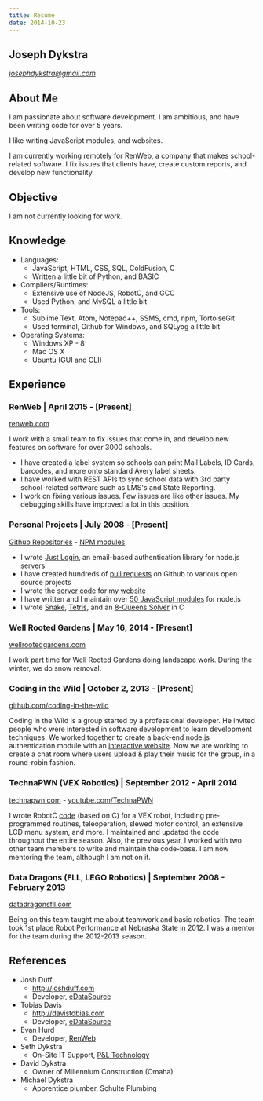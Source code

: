 ```yaml
---
title: Résumé
date: 2014-10-23
---
```


## Joseph Dykstra

[*josephdykstra@gmail.com*](mailto:josephdykstra@gmail.com)

## About Me

I am passionate about software development. I am ambitious, and have been writing code for over 5 years.

I like writing JavaScript modules, and websites.

I am currently working remotely for [RenWeb](http://renweb.com), a company that makes school-related software.  I fix issues that clients have, create custom reports, and develop new functionality.

## Objective

I am not currently looking for work.

## Knowledge

- Languages:
	- JavaScript, HTML, CSS, SQL, ColdFusion, C
	- Written a little bit of Python, and BASIC
- Compilers/Runtimes:
	- Extensive use of NodeJS, RobotC, and GCC
	- Used Python, and MySQL a little bit
- Tools:
	- Sublime Text, Atom, Notepad++, SSMS, cmd, npm, TortoiseGit
	- Used terminal, Github for Windows, and SQLyog a little bit
- Operating Systems:
	- Windows XP - 8
	- Mac OS X
	- Ubuntu (GUI and CLI)

## Experience

### RenWeb | April 2015 - [Present]

[renweb.com](http://renweb.com)

I work with a small team to fix issues that come in, and develop new features on software for over 3000 schools.

- I have created a label system so schools can print Mail Labels, ID Cards, barcodes, and more onto standard Avery label sheets.
- I have worked with REST APIs to sync school data with 3rd party school-related software such as LMS's and State Reporting.
- I work on fixing various issues. Few issues are like other issues. My debugging skills have improved a lot in this position.

### Personal Projects | July 2008 - [Present]

[Github Repositories](https://github.com/ArtskydJ?tab=repositories) - [NPM modules](http://npmjs.org/~artskydj)

- I wrote [Just Login](http://justlogin.xyz/), an email-based authentication library for node.js servers
- I have created hundreds of [pull requests](https://github.com/pulls?utf8=%E2%9C%93&q=is%3Apr+author%3AArtskydJ+) on Github to various open source projects
- I wrote the [server code](https://github.com/ArtskydJ/josephdykstra.com) for my [website](http://josephdykstra.com/)
- I have written and I maintain over [50 JavaScript modules](http://npmjs.org/~artskydj) for node.js
- I wrote [Snake](https://github.com/ArtskydJ/snake), [Tetris](https://github.com/ArtskydJ/tetris), and an [8-Queens Solver](https://github.com/ArtskydJ/eight-queens) in C

### Well Rooted Gardens | May 16, 2014 - [Present]

[wellrootedgardens.com](http://wellrootedgardens.com)

I work part time for Well Rooted Gardens doing landscape work.  During the winter, we do snow removal.

### Coding in the Wild | October 2, 2013 - [Present]

[github.com/coding-in-the-wild](http://github.com/coding-in-the-wild)

Coding in the Wild is a group started by a professional developer.  He invited people who were interested in software development to learn development techniques.  We worked together to create a back-end node.js authentication module with an [interactive website](http://justlogin.xyz/).  Now we are working to create a chat room where users upload & play their music for the group, in a round-robin fashion.

### TechnaPWN (VEX Robotics) | September 2012 - April 2014

[technapwn.com](http://technapwn.com) - [youtube.com/TechnaPWN](http://youtube.com/TechnaPWN)

I wrote RobotC [code](https://github.com/ArtskydJ/technapwn-toss-up) (based on C) for a VEX robot, including pre-programmed routines, teleoperation, slewed motor control, an extensive LCD menu system, and more.  I maintained and updated the code throughout the entire season.  Also, the previous year, I worked with two other team members to write and maintain the code-base.  I am now mentoring the team, although I am not on it.

### Data Dragons (FLL, LEGO Robotics) | September 2008 - February 2013

[datadragonsfll.com](http://datadragonsfll.com)

Being on this team taught me about teamwork and basic robotics.  The team took 1st place Robot Performance at Nebraska State in 2012.  I was a mentor for the team during the 2012-2013 season.

## References

- Josh Duff
	- http://joshduff.com
	- Developer, [eDataSource](http://www.edatasource.com/)
- Tobias Davis
	- http://davistobias.com
	- Developer, [eDataSource](http://www.edatasource.com/)
- Evan Hurd
	- Developer, [RenWeb](http://www.renweb.com/)
- Seth Dykstra
	- On-Site IT Support, [P&L Technology](http://www.pltechnology.com/)
- David Dykstra
	- Owner of Millennium Construction (Omaha)
- Michael Dykstra
	- Apprentice plumber, Schulte Plumbing
